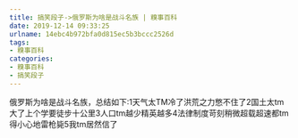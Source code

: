 ```yaml
---
title: 搞笑段子->俄罗斯为啥是战斗名族 | 糗事百科
date: 2019-12-14 09:33:25
urlname: 14ebc4b972bfa0d815ec5b3bccc2526d
tags: 
- 糗事百科
categories:
- 糗事百科
- 搞笑段子
---
```

俄罗斯为啥是战斗名族，总结如下:1天气太TM冷了洪荒之力憋不住了2国土太tm大了上个学要徒步十公里3人口tm越少精英越多4法律制度苛刻稍微超载超速都tm得小心地雷枪毙5我tm居然信了


